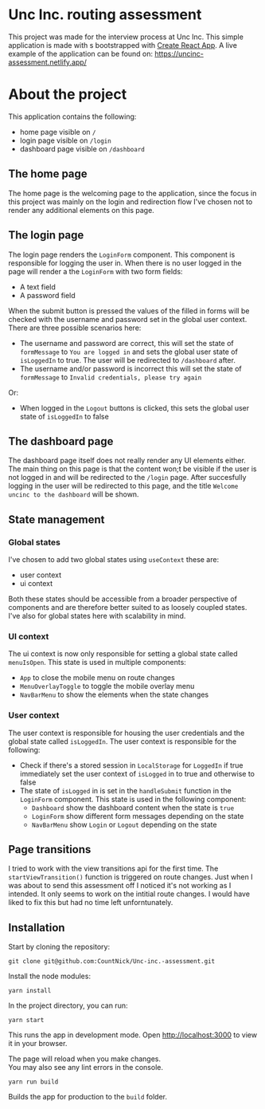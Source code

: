 # Unc Inc. routing assessment

This project was made for the interview process at Unc Inc. This simple application is made with s bootstrapped with [Create React App](https://github.com/facebook/create-react-app). A live example of the application can be found on: https://uncinc-assessment.netlify.app/

# About the project

This application contains the following:

- home page visible on `/`
- login page visible on `/login`
- dashboard page visible on `/dashboard`

## The home page

The home page is the welcoming page to the application, since the focus in this project was mainly on the login and redirection flow I've chosen not to render any additional elements on this page.

## The login page

The login page renders the `LoginForm` component. This component is responsible for logging the user in. When there is no user logged in the page will render a the `LoginForm` with two form fields:

- A text field
- A password field

When the submit button is pressed the values of the filled in forms will be checked with the username and password set in the global user context. There are three possible scenarios here:

- The username and password are correct, this will set the state of `formMessage` to `You are logged in` and sets the global user state of `isLoggedIn` to true. The user will be redirected to `/dashboard` after.
- The username and/or password is incorrect this will set the state of `formMessage` to `Invalid credentials, please try again`

Or:

- When logged in the `Logout` buttons is clicked, this sets the global user state of `isLoggedIn` to false

## The dashboard page

The dashboard page itself does not really render any UI elements either. The main thing on this page is that the content won;t be visible if the user is not logged in and will be redirected to the `/login` page. After succesfully logging in the user will be redirected to this page, and the title `Welcome uncinc to the dashboard` will be shown.

## State management

### Global states

I've chosen to add two global states using `useContext` these are:

- user context
- ui context

Both these states should be accessible from a broader perspective of components and are therefore better suited to as loosely coupled states. I've also for global states here with scalability in mind.

### UI context

The ui context is now only responsible for setting a global state called `menuIsOpen`. This state is used in multiple components:

- `App` to close the mobile menu on route changes
- `MenuOverlayToggle` to toggle the mobile overlay menu
- `NavBarMenu` to show the elements when the state changes

### User context

The user context is responsible for housing the user credentials and the global state called `isLoggedIn`. The user context is responsible for the following:

- Check if there's a stored session in `LocalStorage` for `LoggedIn` if true immediately set the user context of `isLogged` in to true and otherwise to false
- The state of `isLogged` in is set in the `handleSubmit` function in the `LoginForm` component. This state is used in the following component:
  - `Dashboard` show the dashboard content when the state is `true`
  - `LoginForm` show different form messages depending on the state
  - `NavBarMenu` show `Login` or `Logout` depending on the state

## Page transitions

I tried to work with the view transitions api for the first time. The `startViewTransition()` function is triggered on route changes. Just when I was about to send this assessment off I noticed it's not working as I intended. It only seems to work on the intitial route changes. I would have liked to fix this but had no time left unforntunately.

## Installation

Start by cloning the repository:

`git clone git@github.com:CountNick/Unc-inc.-assessment.git`

Install the node modules:

`yarn install`

In the project directory, you can run:

`yarn start`

This runs the app in development mode.
Open [http://localhost:3000](http://localhost:3000) to view it in your browser.

The page will reload when you make changes.\
You may also see any lint errors in the console.

`yarn run build`

Builds the app for production to the `build` folder.
